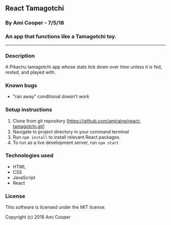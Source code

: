 ## React Tamagotchi
### By Ami Cooper - 7/5/18

### An app that functions like a Tamagotchi toy.

---
### Description

A Pikachu tamagotchi app whose stats tick down over time unless it is fed, rested, and played with.

### Known bugs

* "ran away" conditional doesn't work

### Setup instructions
1. Clone from git repository [https://github.com/amiraine/react-tamagotchi.git]
2. Navigate to project directory in your command terminal
3. Run `npm install` to install relevant React packages.
4. To run as a live development server, run `npm start`

### Technologies used
* HTML
* CSS
* JavaScript
* React

### License

This software is licensed under the MIT license.

Copyright (c) 2018 Ami Cooper
